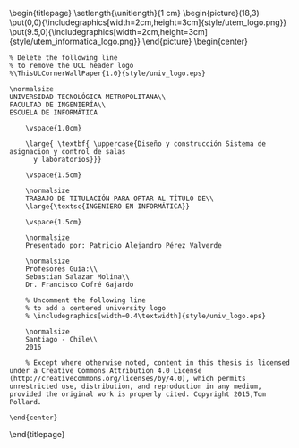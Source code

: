 <!--
This is the Latex-heavy title page.
People outside UCL may want to remove the header logo
and add the centred logo
-->

\begin{titlepage}
  \setlength{\unitlength}{1 cm}
  \begin{picture}(18,3)
    \put(0,0){\includegraphics[width=2cm,height=3cm]{style/utem_logo.png}}
    \put(9.5,0){\includegraphics[width=2cm,height=3cm]{style/utem_informatica_logo.png}}
  \end{picture}
    \begin{center}

    % Delete the following line
    % to remove the UCL header logo
    %\ThisULCornerWallPaper{1.0}{style/univ_logo.eps}

    \normalsize
    UNIVERSIDAD TECNOLÓGICA METROPOLITANA\\
    FACULTAD DE INGENIERÍA\\
    ESCUELA DE INFORMÁTICA

        \vspace{1.0cm}

        \large{ \textbf{ \uppercase{Diseño y construcción Sistema de asignacion y control de salas
          y laboratorios}}}

        \vspace{1.5cm}

        \normalsize
        TRABAJO DE TITULACIÓN PARA OPTAR AL TÍTULO DE\\
        \large{\textsc{INGENIERO EN INFORMÁTICA}}

        \vspace{1.5cm}

        \normalsize
        Presentado por: Patricio Alejandro Pérez Valverde

        \normalsize
        Profesores Guía:\\
        Sebastian Salazar Molina\\
        Dr. Francisco Cofré Gajardo

        % Uncomment the following line
        % to add a centered university logo
        % \includegraphics[width=0.4\textwidth]{style/univ_logo.eps}

        \normalsize
        Santiago - Chile\\
        2016

        % Except where otherwise noted, content in this thesis is licensed under a Creative Commons Attribution 4.0 License (http://creativecommons.org/licenses/by/4.0), which permits unrestricted use, distribution, and reproduction in any medium, provided the original work is properly cited. Copyright 2015,Tom Pollard.

    \end{center}
\end{titlepage}
